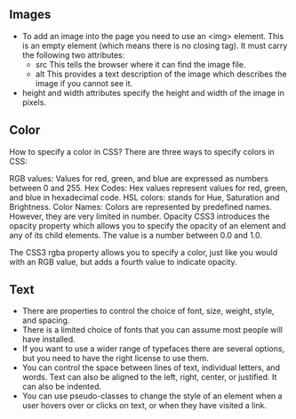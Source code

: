 ## Images
* To add an image into the page
you need to use an \<img\>
element. This is an empty
element (which means there is
no closing tag). It must carry the
following two attributes:
    * src
     This tells the browser where
      it can find the image file.
    * alt
    This provides a text description of the image which describes the image if you cannot see it.
* height and width attributes specify the height and width of the image in pixels.    

## Color
How to specify a color in CSS?
There are three ways to specify colors in CSS:

RGB values: Values for red, green, and blue are expressed as numbers between 0 and 255.
Hex Codes: Hex values represent values for red, green, and blue in hexadecimal code.
HSL colors: stands for Hue, Saturation and Brightness.
Color Names: Colors are represented by predefined names. However, they are very limited in number.
Opacity
CSS3 introduces the opacity property which allows you to specify the opacity of an element and any of its child elements. The value is a number between 0.0 and 1.0.

The CSS3 rgba property allows you to specify a color, just like you would with an RGB value, but adds a fourth value to indicate opacity.

## Text
* There are properties to control the choice of font, size,
weight, style, and spacing.
* There is a limited choice of fonts that you can assume
most people will have installed.
* If you want to use a wider range of typefaces there are
several options, but you need to have the right license
to use them.
* You can control the space between lines of text,
individual letters, and words. Text can also be aligned
to the left, right, center, or justified. It can also be
indented.
* You can use pseudo-classes to change the style of an
element when a user hovers over or clicks on text, or
when they have visited a link.